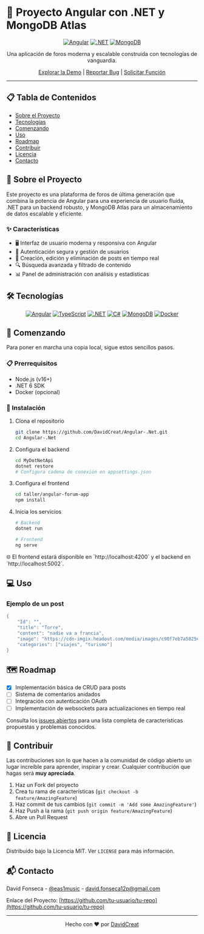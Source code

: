 
# 🚀 Proyecto Angular con .NET y MongoDB Atlas

<div align="center">

[![Angular](https://img.shields.io/badge/Angular-DD0031?style=for-the-badge&logo=angular&logoColor=white)](https://angular.io/)
[![.NET](https://img.shields.io/badge/.NET-512BD4?style=for-the-badge&logo=dotnet&logoColor=white)](https://dotnet.microsoft.com/)
[![MongoDB](https://img.shields.io/badge/MongoDB-47A248?style=for-the-badge&logo=mongodb&logoColor=white)](https://www.mongodb.com/)

Una aplicación de foros moderna y escalable construida con tecnologías de vanguardia.

[Explorar la Demo](https://eas1.com.es) | [Reportar Bug](https://github.com/DavidCreat/Angular-.Net/issues) | [Solicitar Función](https://github.com/DavidCreat/Angular-.Net/issues)

</div>

---

## 📋 Tabla de Contenidos

- [Sobre el Proyecto](#-sobre-el-proyecto)
- [Tecnologías](#-tecnologías)
- [Comenzando](#-comenzando)
- [Uso](#-uso)
- [Roadmap](#-roadmap)
- [Contribuir](#-contribuir)
- [Licencia](#-licencia)
- [Contacto](#-contacto)

## 🌟 Sobre el Proyecto

Este proyecto es una plataforma de foros de última generación que combina la potencia de Angular para una experiencia de usuario fluida, .NET para un backend robusto, y MongoDB Atlas para un almacenamiento de datos escalable y eficiente.

### ✨ Características

- 🖥️ Interfaz de usuario moderna y responsiva con Angular
- 🔐 Autenticación segura y gestión de usuarios
- 📝 Creación, edición y eliminación de posts en tiempo real
- 🔍 Búsqueda avanzada y filtrado de contenido
- 📊 Panel de administración con análisis y estadísticas

## 🛠 Tecnologías

<div align="center">

[![Angular](https://img.shields.io/badge/Angular-DD0031?style=for-the-badge&logo=angular&logoColor=white)](https://angular.io/)
[![TypeScript](https://img.shields.io/badge/TypeScript-007ACC?style=for-the-badge&logo=typescript&logoColor=white)](https://www.typescriptlang.org/)
[![.NET](https://img.shields.io/badge/.NET-512BD4?style=for-the-badge&logo=dotnet&logoColor=white)](https://dotnet.microsoft.com/)
[![C#](https://img.shields.io/badge/C%23-239120?style=for-the-badge&logo=c-sharp&logoColor=white)](https://docs.microsoft.com/en-us/dotnet/csharp/)
[![MongoDB](https://img.shields.io/badge/MongoDB-47A248?style=for-the-badge&logo=mongodb&logoColor=white)](https://www.mongodb.com/)
[![Docker](https://img.shields.io/badge/Docker-2496ED?style=for-the-badge&logo=docker&logoColor=white)](https://www.docker.com/)

</div>

## 🚀 Comenzando

Para poner en marcha una copia local, sigue estos sencillos pasos.

### 📋 Prerrequisitos

- Node.js (v16+)
- .NET 6 SDK
- Docker (opcional)

### 🔧 Instalación

1. Clona el repositorio
   ```sh
   git clone https://github.com/DavidCreat/Angular-.Net.git
   cd Angular-.Net
   ```

2. Configura el backend
   ```sh
   cd MyDotNetApi
   dotnet restore
   # Configura cadena de conexión en appsettings.json
   ```

3. Configura el frontend
   ```sh
   cd taller/angular-forum-app
   npm install
   ```

4. Inicia los servicios
   ```sh
   # Backend
   dotnet run

   # Frontend
   ng serve
   ```

🌐 El frontend estará disponible en \`http://localhost:4200\` y el backend en \`http://localhost:5002\`.

## 💻 Uso
### Ejemplo de un post
```csharp
{
    "Id": "",
    "title": "Torre",
    "content": "nadie va a francia",
    "image": "https://cdn-imgix.headout.com/media/images/c90f7eb7a5825e6f5e57a5a62d05399c-25058-BestofParis-EiffelTower-Cruise-Louvre-002.jpg",
    "categories": ["viajes", "turismo"]
}
```

## 🗺 Roadmap

- [x] Implementación básica de CRUD para posts
- [ ] Sistema de comentarios anidados
- [ ] Integración con autenticación OAuth
- [ ] Implementación de websockets para actualizaciones en tiempo real

Consulta los [issues abiertos](https://github.com/DavidCreat/Angular-.Net/issues) para una lista completa de características propuestas y problemas conocidos.

## 🤝 Contribuir

Las contribuciones son lo que hacen a la comunidad de código abierto un lugar increíble para aprender, inspirar y crear. Cualquier contribución que hagas será **muy apreciada**.

1. Haz un Fork del proyecto
2. Crea tu rama de características (`git checkout -b feature/AmazingFeature`)
3. Haz commit de tus cambios (`git commit -m 'Add some AmazingFeature'`)
4. Haz Push a la rama (`git push origin feature/AmazingFeature`)
5. Abre un Pull Request

## 📄 Licencia

Distribuido bajo la Licencia MIT. Ver `LICENSE` para más información.

## 📬 Contacto

David Fonseca - [@eas1music](https://www.youtube.com/@eas1music) - david.fonseca12p@gmail.com

Enlace del Proyecto: [https://github.com/tu-usuario/tu-repo](https://github.com/tu-usuario/tu-repo)

---

<div align="center">

Hecho con ❤️ por [DavidCreat](https://github.com/DavidCreat)

</div>
